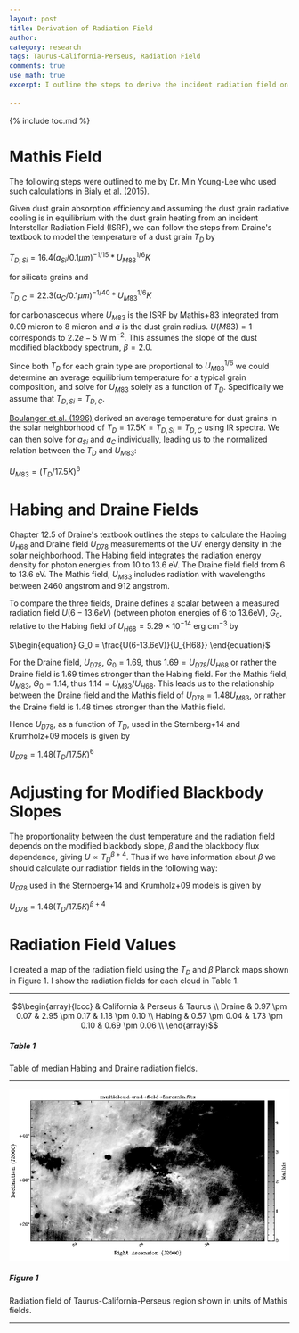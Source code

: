 ```yaml
---
layout: post
title: Derivation of Radiation Field
author:
category: research
tags: Taurus-California-Perseus, Radiation Field
comments: true
use_math: true
excerpt: I outline the steps to derive the incident radiation field on dust grains given the dust grain temperature. 

---
```


{% include toc.md %}

# Mathis Field

The following steps were outlined to me by Dr. Min Young-Lee who used such
calculations in [Bialy et al.
(2015)](http://adsabs.harvard.edu/abs/2015ApJ...809..122B). 

Given dust grain absorption efficiency and assuming the dust grain radiative
cooling is in equilibrium with the dust grain heating from an incident
Interstellar Radiation Field (ISRF), we can follow the steps from Draine's
textbook to model the temperature of a dust grain $T_D$ by

$\begin{equation}
T_{D,Si} = 16.4 (a_{Si} / 0.1 \mu m)^{-1/15} * U_{M83}^{1/6} K
\end{equation}$

for silicate grains and 

$\begin{equation}
T_{D,C} = 22.3 (a_C / 0.1 \mu m)^{-1/40} * U_{M83}^{1/6} K
\end{equation}$

for carbonasceous where $U_{M83}$ is the ISRF by Mathis+83 integrated from 0.09
micron to 8 micron and $a$ is the dust grain radius. $U(M83) = 1$ corresponds to
$2.2e-5$ W m$^{-2}$. This assumes the slope of the dust modified blackbody
spectrum, $\beta = 2.0$.

Since both $T_D$ for each grain type are proportional to $U_{M83}^{1/6}$ we
could determine an average equilibrium temperature for a typical grain
composition, and solve for $U_{M83}$ solely as a function of $T_D$.
Specifically we assume that $T_{D,Si} = T_{D,C}$. 

[Boulanger et al.  (1996)](http://adsabs.harvard.edu/abs/1996A%26A...312..256B)
derived an average temperature for dust grains in the solar neighborhood of $T_D
= 17.5 K = T_{D,Si} = T_{D,C}$ using IR spectra. We can then solve for $a_{Si}$
and $a_C$ individually, leading us to the normalized relation between the $T_D$
and $U_{M83}$:

$\begin{equation}
U_{M83} = (T_D / 17.5 K)^6 
\end{equation}$

# Habing and Draine Fields

Chapter 12.5 of Draine's textbook outlines the steps to calculate the Habing
$U_{H68}$ and Draine field $U_{D78}$ measurements of the UV energy density in
the solar neighborhood.  The Habing field integrates the radiation energy
density for photon energies from 10 to 13.6 eV. The Draine field field from 6 to
13.6 eV.  The Mathis field, $U_{M83}$ includes radiation with wavelengths
between 2460 angstrom and 912 angstrom. 

To compare the three fields, Draine defines a scalar between a measured
radiation field $U(6-13.6eV)$ (between photon energies of 6 to 13.6eV), $G_0$,
relative to the Habing field of $U_{H68} = 5.29 \times 10^{-14}$ erg cm$^{-3}$
by

$\begin{equation}
  G_0 = \frac{U(6-13.6eV)}{U_{H68}}
\end{equation}$

For the Draine field, $U_{D78}$, $G_0 = 1.69$, thus $1.69 = U_{D78} / U_{H68}$
or rather the Draine field is 1.69 times stronger than the Habing field. For the
Mathis field, $U_{M83}$, $G_0 = 1.14$, thus $1.14 = U_{M83} / U_{H68}.$ This
leads us to the relationship between the Draine field and the Mathis field of
$U_{D78} = 1.48 U_{M83}$, or rather the Draine field is 1.48 times stronger than
the Mathis field.

Hence $U_{D78}$, as a function of $T_D$, used in the Sternberg+14 and
Krumholz+09 models is given by

$\begin{equation}
U_{D78} = 1.48 (T_D / 17.5 K)^6 
\end{equation}$

# Adjusting for Modified Blackbody Slopes

The proportionality between the dust temperature and the radiation field
depends on the modified blackbody slope, $\beta$ and the blackbody flux
dependence, giving $U \propto T_D^{\beta + 4}$. Thus if we have information
about $\beta$ we should calculate our radiation fields in the following way: 

$U_{D78}$ used in the Sternberg+14 and Krumholz+09 models is given by

$\begin{equation}
U_{D78} = 1.48 (T_D / 17.5 K)^{\beta + 4}
\end{equation}$

# Radiation Field Values

I created a map of the radiation field using the $T_D$ and $\beta$ Planck maps
shown in Figure 1. I show the radiation fields for each cloud in Table 1.

***

$$\begin{array}{lccc}
& California & Perseus & Taurus \\
Draine & 0.97 \pm 0.07 & 2.95 \pm 0.17  & 1.18 \pm 0.10 \\
Habing & 0.57 \pm 0.04 & 1.73 \pm 0.10  & 0.69 \pm 0.06 \\
\end{array}$$

##### Table 1

Table of median Habing and Draine radiation fields.


***

<div class="image-4of4-width">
  <img src="/images/2016-03-07/radiation_field.png"/> 
</div>

##### Figure 1

Radiation field of Taurus-California-Perseus region shown in units of Mathis
fields.

***



